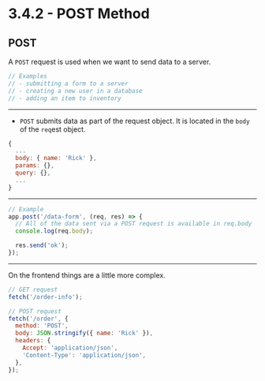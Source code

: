 # 3.4.2 - POST Method

## POST

A `POST` request is used when we want to send data to a server.

```js
// Examples
// - submitting a form to a server
// - creating a new user in a database
// - adding an item to inventory
```

---

- `POST` submits data as part of the request object. It is located in the `body` of the `req`est object.

```js
{
  ...
  body: { name: 'Rick' },
  params: {},
  query: {},
  ...
}
```

---

```js
// Example
app.post('/data-form', (req, res) => {
  // All of the data sent via a POST request is available in req.body
  console.log(req.body);

  res.send('ok');
});
```

---

On the frontend things are a little more complex.

```js
// GET request
fetch('/order-info');

// POST request
fetch('/order', {
  method: 'POST',
  body: JSON.stringify({ name: 'Rick' }),
  headers: {
    Accept: 'application/json',
    'Content-Type': 'application/json',
  },
});
```

